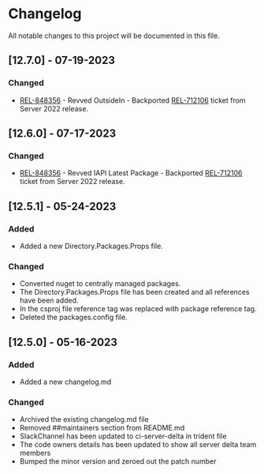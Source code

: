 # Changelog

All notable changes to this project will be documented in this file.

## [12.7.0] - 07-19-2023

### Changed

- [REL-848356](https://jira.kcura.com/browse/REL-848356) - Revved OutsideIn - Backported [REL-712106](https://jira.kcura.com/browse/REL-712106) ticket from Server 2022 release.

## [12.6.0] - 07-17-2023

### Changed

- [REL-848356](https://jira.kcura.com/browse/REL-848356) - Revved IAPI Latest Package - Backported [REL-712106](https://jira.kcura.com/browse/REL-712106) ticket from Server 2022 release.

## [12.5.1] - 05-24-2023

### Added

- Added a new Directory.Packages.Props file.

### Changed

- Converted nuget to centrally managed packages.
- The Directory.Packages.Props file has been created and all references have been added.
- In the csproj file reference tag was replaced with package reference tag.
- Deleted the packages.config file.

## [12.5.0] - 05-16-2023

### Added

- Added a new changelog.md

### Changed

- Archived the existing changelog.md file
- Removed ##maintainers section from README.md 
- SlackChannel has been updated to ci-server-delta in trident file
- The code owners details has been updated to show all server delta team members
- Bumped the minor version and zeroed out the patch number